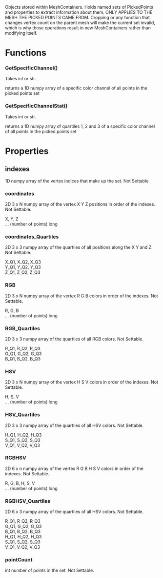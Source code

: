 Objects stored within MeshContainers. Holds named sets of PickedPoints and properties to extract information about them. ONLY APPLIES TO THE MESH THE PICKED POINTS CAME FROM. Cropping or any function that changes vertex count on the parent mesh will make the current set invalid, which is why those operations result in new MeshContainers rather than modifying itself.


# Functions

### GetSpecificChannel()

Takes int or str.

returns a 1D numpy array of a specific color channel of all points in the picked points set

### GetSpecificChannelStat()

Takes int or str.

returns a 1D numpy array of quartiles 1, 2 and 3 of a specific color channel of all points in the picked points set

# Properties

## indexes

1D numpy array of the vertex indices that make up the set. Not Settable.

### coordinates

2D 3 x N numpy array of the vertex X Y Z positions in order of the indexes. Not Settable.

X, Y, Z  
... (number of points) long

### coordinates_Quartiles

2D 3 x 3 numpy array of the quartiles of all positions along the X Y and Z. Not Settable.

X_Q1, X_Q2, X_Q3  
Y_Q1, Y_Q2, Y_Q3  
Z_Q1, Z_Q2, Z_Q3  

### RGB

2D 3 x N numpy array of the vertex R G B colors in order of the indexes. Not Settable.

R, G, B  
... (number of points) long

### RGB_Quartiles

2D 3 x 3 numpy array of the quartiles of all RGB colors. Not Settable.

R_Q1, R_Q2, R_Q3  
G_Q1, G_Q2, G_Q3  
B_Q1, B_Q2, B_Q3  

### HSV

2D 3 x N numpy array of the vertex H S V colors in order of the indexes. Not Settable.

H, S, V  
... (number of points) long

### HSV_Quartiles

2D 3 x 3 numpy array of the quartiles of all HSV colors. Not Settable.

H_Q1, H_Q2, H_Q3  
S_Q1, S_Q2, S_Q3  
V_Q1, V_Q2, V_Q3  


### RGBHSV

2D 6 x n numpy array of the vertex R G B H S V colors in order of the indexes. Not Settable.

R, G, B, H, S, V  
... (number of points) long


### RGBHSV_Quartiles

2D 6 x 3 numpy array of the quartiles of all HSV colors. Not Settable.

R_Q1, R_Q2, R_Q3  
G_Q1, G_Q2, G_Q3  
B_Q1, B_Q2, B_Q3  
H_Q1, H_Q2, H_Q3  
S_Q1, S_Q2, S_Q3  
V_Q1, V_Q2, V_Q3  

### pointCount

int number of points in the set. Not Settable.